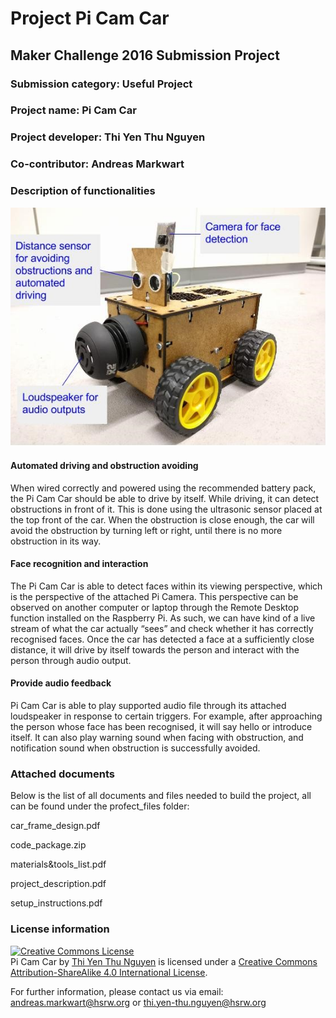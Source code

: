 Project Pi Cam Car
==========================

<h2>Maker Challenge 2016 Submission Project</h2>

<h3>Submission category:		Useful Project</h3>

<h3>Project name:		Pi Cam Car</h3>

<h3>Project developer: Thi Yen Thu Nguyen</h3>

<h3>Co-contributor: Andreas Markwart</h3>

<b><h3>Description of functionalities</h3></b>

<img src="/git_images/functions_description.jpg">

<h4>Automated driving and obstruction avoiding </h4>
When wired correctly and powered using the recommended battery pack, the Pi Cam Car should be able to drive by itself. While driving, it can detect obstructions in front of it. This is done using the ultrasonic sensor placed at the top front of the car. When the obstruction is close enough, the car will avoid the obstruction by turning left or right, until there is no more obstruction in its way. 

<h4>Face recognition and interaction</h4>
The Pi Cam Car is able to detect faces within its viewing perspective, which is the perspective of the attached Pi Camera. This perspective can be observed on another computer or laptop through the Remote Desktop function installed on the Raspberry Pi. As such, we can have kind of a live stream of what the car actually “sees” and check whether it has correctly recognised faces. 
Once the car has detected a face at a sufficiently close distance, it will drive by itself towards the person and interact with the person through audio output.

<h4>Provide audio feedback</h4>
Pi Cam Car is able to play supported audio file through its attached loudspeaker in response to certain triggers. For example, after approaching the person whose face has been recognised, it will say hello or introduce itself. It can also play warning sound when facing with obstruction, and notification sound when obstruction is successfully avoided.

<b><h3>Attached documents</h3></b>

Below is the list of all documents and files needed to build the project, all can be found under the profect_files folder:

car_frame_design.pdf

code_package.zip

materials&tools_list.pdf

project_description.pdf

setup_instructions.pdf


<b><h3>License information</h3></b>

<a rel="license" href="http://creativecommons.org/licenses/by-sa/4.0/"><img alt="Creative Commons License" style="border-width:0" src="https://i.creativecommons.org/l/by-sa/4.0/88x31.png" /></a><br /><span xmlns:dct="http://purl.org/dc/terms/" property="dct:title">Pi Cam Car</span> by <a xmlns:cc="http://creativecommons.org/ns#" href="https://github.com/yenthusiastic/PiCamCar" property="cc:attributionName" rel="cc:attributionURL">Thi Yen Thu Nguyen</a> is licensed under a <a rel="license" href="http://creativecommons.org/licenses/by-sa/4.0/">Creative Commons Attribution-ShareAlike 4.0 International License</a>.


For further information, please contact us via email: andreas.markwart@hsrw.org or thi.yen-thu.nguyen@hsrw.org 
